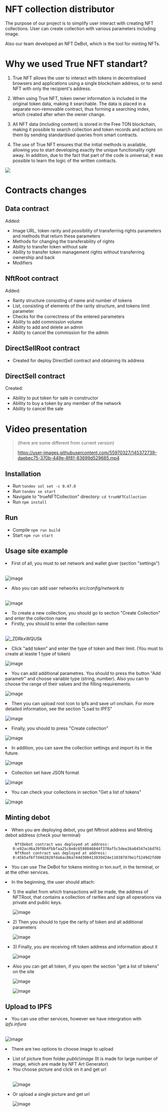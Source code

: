 
# NFT collection distributor
The purpose of our project is to simplify user interact with creating NFT collections. User can create collection with various parameters including image. 

Also our team developed an NFT DeBot, which is the tool for minting NFTs.


# Why we used True NFT standart?
1) True NFT allows the user to interact with tokens in decentralised browsers and applications using a single blockchain address, or to send NFT with only the recipient's address.

2) When using True NFT, token owner information is included in the original token data, making it searchable. The data is placed in a separate non-removable contract, thus forming a searching index, which created after when the owner change.

3) All NFT data (including content) is stored in the Free TON blockchain, making it possible to search collection and token records and actions on them by sending standardised queries from smart contracts.
 
4) The use of True NFT ensures that the initial methods is available, allowing you to start developing exactly the unique functionality right away. In addition, due to the fact that part of the code is universal, it was possible to learn the logic of the written contracts.

![](header.png)
# Contracts changes


## Data contract
Added:
<ul dir="auto">
<li>Image URL, token rarity and possibility of transferring rights parameters and methods that return these parameters </li>
<li>Methods for changing the transferability of rights </li>
<li>Ability to transfer token without sale </li>
<li>Ability to transfer token management rights without transferring ownership and back </li>
<li>Modifiers </li>
</ul>

## NftRoot contract
Added:
<ul dir="auto">
<li>Rarity structure consisting of name and number of tokens</li>
<li>List, consisting of elements of the rarity structure, and tokens limit parameter</li>
<li>Checks for the correctness of the entered parameters</li>
<li>Ability to add commission volume</li>
<li>Ability to add and delete an admin</li>
<li>Ability to cancel the commission for the admin</li>
</ul>

## DirectSellRoot contract 
<ul dir="auto">
<li>Created for deploy DirectSell contract and obtaining its address</li>
</ul>

## DirectSell contract
Created: 
<ul dir="auto">
<li>Ability to put token for sale in constructor</li>
<li>Ability to buy a token by any member of the network</li>
<li>Ability to cancel the sale</li>
</ul>


# Video presentation  
> (there are some different from current version)
> 
> https://user-images.githubusercontent.com/55970327/145372739-daebec75-370b-449e-8f81-83699d529685.mp4

## Installation

<ul dir="auto">
<li>Run <code>tondev sol set -c 0.47.0</code></li>
<li>Run <code>tondev se start</code></li>
<li>Navigate to "trueNFTCollection" directory: <code>cd trueNFTCollection</code></li>
<li>Run <code>npm install</code></li>
</ul>

## Run

<ul dir="auto">
<li>Compile <code>npm run build</code></li>
<li>Start <code>npm run start</code></li>
</ul>

## Usage site example
<li> First of all, you must to set network and wallet giver (section "settings") </li> <BR>
 
 ![image](https://user-images.githubusercontent.com/55970327/146725164-8847ddce-2ca4-4f13-b3a1-0f7c52412db8.png)

<li> Also you can add user networks <i> src/config/network.ts </i>  </li> <BR>
 
 ![image](https://user-images.githubusercontent.com/55970327/146725391-9c21ca37-6691-484d-9015-e47884395c85.png)

 
<li> To create a new collection, you should go to section "Create Collection" and enter the collection name</li>
<li> Firstly, you should to enter the collection name </li> <BR>
 
![_ZDRkxWQUSk](https://user-images.githubusercontent.com/55970327/146720830-5f354f68-5709-43a2-b1b2-24edd6550b8d.jpg)
 
<li>Click "add token" and enter the type of token and their limit. (You must to create at leaste 1 type of token) </li> 
 
![image](https://user-images.githubusercontent.com/55970327/146721047-04b40f4b-2ad0-4bae-8b21-ab23eda50a60.png)
 
 <li>You can add additional parametres. You should to press the button "Add parametr" and choose variable type (string, number). Also you can to choose the range of their values and the filling requirements.   </li> 
 
![image](https://user-images.githubusercontent.com/55970327/146723175-a40114b5-ed5d-440e-ba80-8a872828004f.png)
 
 <li> Then you can upload root icon to ipfs and save url onchain. For more detailed information, see the section "Load to IPFS" </li>
 
![image](https://user-images.githubusercontent.com/55970327/146723807-37498ea8-2eb0-4506-9511-d523fcaf7ff0.png)

 
  <li> Finally, you should to press "Create collection" </li>  
 
 ![image](https://user-images.githubusercontent.com/55970327/146723996-cb023065-a7d3-4f4f-b133-cab7389b6e37.png)
 
   <li> In addition, you can save the collection settings and import its in the future. </li>  
 
 ![image](https://user-images.githubusercontent.com/55970327/146724096-b1a49c0d-e21f-422c-ae34-8da35ec1ef41.png)

<li>  Сollection set have JSON format  </li>  
 
![image](https://user-images.githubusercontent.com/55970327/146746141-c2c4da9e-2651-4dff-a1e2-4f8675ae8f3b.png)

 <li>  You can check your collections in section "Get a list of tokens" </li>  

![image](https://user-images.githubusercontent.com/55970327/146744353-ee80e54f-0f73-4a69-88f6-9d07cff1b553.png)
 
 ## Minting debot
 
  <li> When you are deploying debot, you get Nftroot address and Minting debot address (check your terminal)  </li>

<ul dir="auto">
<code> NftDebot contract was deployed at address: 0:e92acd6a39f8b4fbbfaa25c8e8c6598846844f370af5c5dee26a84547e16d761</code> <BR>
<code> NftRoot contract was deployed at address: 0:45b5af6f7d4d2828fda6ac86a744d300413839d24e110387870e1f5249d2fd00</code>
</ul>
 
 <li> You can use The DeBot for tokens minting in ton.surf, in the terminal, or at the other services.  </li>
 
 <p> <li> In the beginning, the user should attach:   </p>
 <ul>
<li> 1) the wallet from which transactions will be made, the address of NFTRoot, that contains a collection of rarities and sign all operations via private and public keys.  </li>
  
![image](https://user-images.githubusercontent.com/55970327/146750484-f869cef7-0ee5-4ae5-ab01-5568b03dc651.png)
  
  <p> <li> 2) Then you should to type the rarity of token and all additional parameters  </p>
  
![image](https://user-images.githubusercontent.com/55970327/146753180-b12697d7-d9b1-4771-a41e-22db50545c99.png)
  <p> <li> 3) Finally, you are receiving nft token address and information about it </p>
  
  ![image](https://user-images.githubusercontent.com/55970327/146753952-7e6dfaf4-7631-4baa-a2fe-a33a3f9a58fd.png)
  
   <p> <li> Also you can get all token, if you open the section "get a list of tokens" on the site </p>
  
  ![image](https://user-images.githubusercontent.com/55970327/146754584-1537a4d9-0894-4115-a331-dbce14efd015.png)

![image](https://user-images.githubusercontent.com/55970327/146754699-8f9d90f4-f089-4446-a2d1-04f5ac2e043f.png)

 </ul></li>
 
 ## Upload to IPFS
 
  <li> You can use other services, however we have intergration with <i> ipfs.infura </i>  </li> <BR>
 
 ![image](https://user-images.githubusercontent.com/55970327/146755436-0429c0f5-d3ea-4b11-9783-295c4e2fe8e9.png)

 <li> There are two options to choose image to upload </li>  
  <ul>
    <li> List of picture from folder <i> public\image </i>  (It is made for large number of image, which are made by NFT Art Generator) </li> 
    <li> You choose picture and click on it and get url </li>  <BR>
  
   ![image](https://user-images.githubusercontent.com/55970327/146763467-b74077c4-218f-4d99-b26d-178873532228.png)

   
   <li> Or upload a single picture and get url </li>  
 
   ![image](https://user-images.githubusercontent.com/55970327/146762388-41a0fb46-2118-4138-9670-e0fbccf9e696.png)


    
